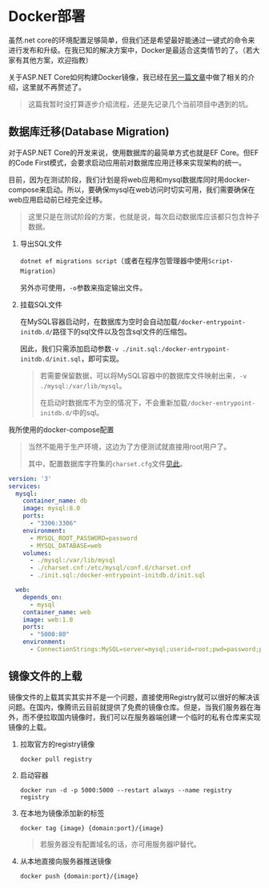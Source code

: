 # Docker部署

虽然.net core的环境配置足够简单，但我们还是希望最好能通过一键式的命令来进行发布和升级。在我已知的解决方案中，Docker是最适合这类情节的了。（若大家有其他方案，欢迎指教）

关于ASP.NET Core如何构建Docker镜像，我已经在[另一篇文章](https://gitbook.mytyiluo.cn/Docker/容器化ASPNETCore应用.html)中做了相关的介绍，这里就不再赘述了。

> 这篇我暂时没打算逐步介绍流程，还是先记录几个当前项目中遇到的坑。

## 数据库迁移(Database Migration)

对于ASP.NET Core的开发来说，使用数据库的最简单方式也就是EF Core。但EF的Code First模式，会要求启动应用前对数据库应用迁移来实现架构的统一。

目前，因为在测试阶段，我们计划是将web应用和mysql数据库同时用docker-compose来启动。所以，要确保mysql在web访问时切实可用，我们需要确保在web应用启动前已经完全迁移。
> 这里只是在测试阶段的方案，也就是说，每次启动数据库应该都只包含种子数据。

1. 导出SQL文件

    `dotnet ef migrations script`（或者在程序包管理器中使用`Script-Migration`）

    另外亦可使用，`-o`参数来指定输出文件。
2. 挂载SQL文件

    在MySQL容器启动时，在数据库为空时会自动加载`/docker-entrypoint-initdb.d/`路径下的sql文件以及包含sql文件的压缩包。

    因此，我们只需添加启动参数`-v ./init.sql:/docker-entrypoint-initdb.d/init.sql`，即可实现。

    > 若需要保留数据，可以将MySQL容器中的数据库文件映射出来，`-v ./mysql:/var/lib/mysql`。
    >
    > 在启动时数据库不为空的情况下，不会重新加载`/docker-entrypoint-initdb.d/`中的sql。

我所使用的docker-compose配置

> 当然不能用于生产环境，这边为了方便测试就直接用root用户了。
>
> 其中，配置数据库字符集的`charset.cfg`文件[见此](https://gitbook.mytyiluo.cn/Docker/使用MySQL.html#关于数据库字符集)。

```yaml
version: '3'
services:
  mysql:
    container_name: db
    image: mysql:8.0
    ports:
      - "3306:3306"
    environment:
      - MYSQL_ROOT_PASSWORD=password
      - MYSQL_DATABASE=web
    volumes:
      - ./mysql:/var/lib/mysql
      - ./charset.cnf:/etc/mysql/conf.d/charset.cnf
      - ./init.sql:/docker-entrypoint-initdb.d/init.sql

  web:
    depends_on:
      - mysql
    container_name: web
    image: web:1.0
    ports:
      - "5000:80"
    environment:
      - ConnectionStrings:MySQL=server=mysql;userid=root;pwd=password;port=3306;database=web;Charset=utf-8;
```

## 镜像文件的上载

镜像文件的上载其实其实并不是一个问题，直接使用Registry就可以很好的解决该问题。在国内，像腾讯云目前就提供了免费的镜像仓库。但是，当我们服务器在海外，而不便拉取国内镜像时，我们可以在服务器端创建一个临时的私有仓库来实现镜像的上载。

1. 拉取官方的registry镜像

    `docker pull registry`
2. 启动容器

    `docker run -d -p 5000:5000 --restart always --name registry registry`
3. 在本地为镜像添加新的标签

    `docker tag {image} {domain:port}/{image}`

    > 若服务器没有配置域名的话，亦可用服务器IP替代。
4. 从本地直接向服务器推送镜像

    `docker push {domain:port}/{image}`